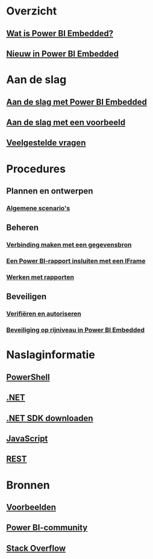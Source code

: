 # Overzicht
## [Wat is Power BI Embedded?](power-bi-embedded-what-is-power-bi-embedded.md)
## [Nieuw in Power BI Embedded](power-bi-embedded-whats-new.md)

# Aan de slag
## [Aan de slag met Power BI Embedded](power-bi-embedded-get-started.md)
## [Aan de slag met een voorbeeld](power-bi-embedded-get-started-sample.md)
## [Veelgestelde vragen](power-bi-embedded-faq.md)

# Procedures
## Plannen en ontwerpen
### [Algemene scenario's](power-bi-embedded-scenarios.md)

## Beheren
### [Verbinding maken met een gegevensbron](power-bi-embedded-connect-datasource.md)
### [Een Power BI-rapport insluiten met een IFrame](power-bi-embedded-iframe.md)
### [Werken met rapporten](power-bi-embedded-interact-with-reports.md)

## Beveiligen
### [Verifiëren en autoriseren](power-bi-embedded-app-token-flow.md)
### [Beveiliging op rijniveau in Power BI Embedded](power-bi-embedded-rls.md)

# Naslaginformatie
## [PowerShell](/powershell/resourcemanager/)
## [.NET](/dotnet/api/)
## [.NET SDK downloaden](https://www.nuget.org/profiles/powerbi)
## [JavaScript](https://github.com/Microsoft/PowerBI-JavaScript)
## [REST](/rest/api/powerbiembedded/)


# Bronnen
## [Voorbeelden](https://github.com/Azure-Samples/power-bi-embedded-integrate-report-into-web-app/)
## [Power BI-community](http://community.powerbi.com/t5/Developer/bd-p/Developer)
## [Stack Overflow](http://stackoverflow.com/questions/tagged/powerbi)


<!--HONumber=Nov16_HO4-->


